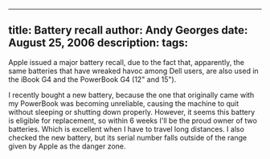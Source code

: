 -----
title:  Battery recall
author: Andy Georges
date: August 25, 2006
description: 
tags: 
-----







Apple issued a major battery recall, due to the fact that, apparently,
the same batteries that have wreaked havoc among Dell users, are also
used in the iBook G4 and the PowerBook G4 (12" and 15").


I recently bought a new battery, because the one that originally came
with my PowerBook was becoming unreliable, causing the machine to quit
without sleeping or shutting down properly. However, it seems this
battery is eligible for replacement, so within 6 weeks I'll be the proud
owner of two batteries. Which is excellent when I have to travel long
distances. I also checked the new battery, but its serial number falls
outside of the range given by Apple as the danger zone.




